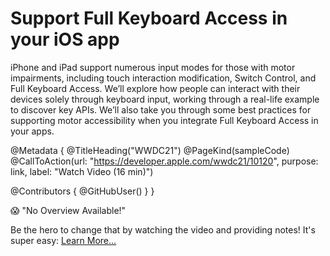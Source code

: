 # Support Full Keyboard Access in your iOS app

iPhone and iPad support numerous input modes for those with motor impairments, including touch interaction modification, Switch Control, and Full Keyboard Access. We’ll explore how people can interact with their devices solely through keyboard input, working through a real-life example to discover key APIs. We’ll also take you through some best practices for supporting motor accessibility when you integrate Full Keyboard Access in your apps.

@Metadata {
   @TitleHeading("WWDC21")
   @PageKind(sampleCode)
   @CallToAction(url: "https://developer.apple.com/wwdc21/10120", purpose: link, label: "Watch Video (16 min)")

   @Contributors {
      @GitHubUser(<replace this with your GitHub handle>)
   }
}

😱 "No Overview Available!"

Be the hero to change that by watching the video and providing notes! It's super easy:
 [Learn More…](https://wwdcnotes.github.io/WWDCNotes/documentation/wwdcnotes/contributing)
